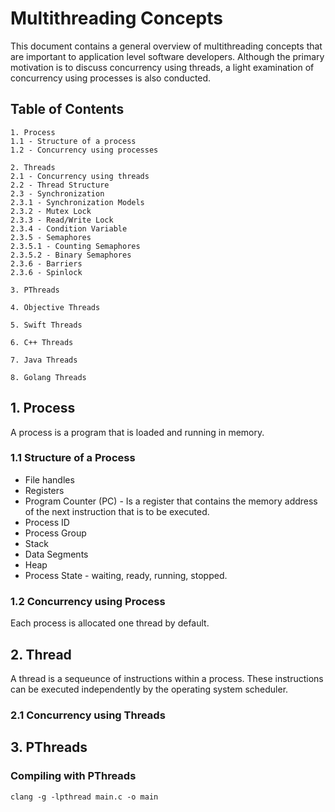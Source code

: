 # Multithreading Concepts

This document contains a general overview of multithreading concepts that are important to application level software developers. Although the
primary motivation is to discuss concurrency using threads, a light examination of concurrency using processes is also conducted.  

## Table of Contents

    1. Process
    1.1 - Structure of a process
    1.2 - Concurrency using processes

    2. Threads
    2.1 - Concurrency using threads
    2.2 - Thread Structure
    2.3 - Synchronization
    2.3.1 - Synchronization Models
    2.3.2 - Mutex Lock
    2.3.3 - Read/Write Lock
    2.3.4 - Condition Variable
    2.3.5 - Semaphores
    2.3.5.1 - Counting Semaphores
    2.3.5.2 - Binary Semaphores
    2.3.6 - Barriers
    2.3.6 - Spinlock

    3. PThreads

    4. Objective Threads

    5. Swift Threads

    6. C++ Threads

    7. Java Threads

    8. Golang Threads

## 1. Process
A process is a program that is loaded and running in memory.

### 1.1 Structure of a Process
* File handles
* Registers
* Program Counter (PC) - Is a register that contains the memory address of the next instruction that is to be executed.
* Process ID
* Process Group
* Stack
* Data Segments
* Heap
* Process State - waiting, ready, running, stopped. 

### 1.2 Concurrency using Process
Each process is allocated one thread by default.



## 2. Thread

A thread is a sequeunce of instructions within a process. These instructions can be executed independently by the operating system scheduler.

### 2.1 Concurrency using Threads


## 3. PThreads

### Compiling with PThreads

```bash:
clang -g -lpthread main.c -o main
```